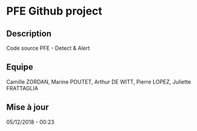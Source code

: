 # PFE Github project

## Description

Code source PFE - Detect & Alert

## Equipe

Camille ZORDAN, Marine POUTET, Arthur DE WITT, Pierre LOPEZ, Juliette FRATTAGLIA

## Mise à jour

05/12/2018 - 00:23

